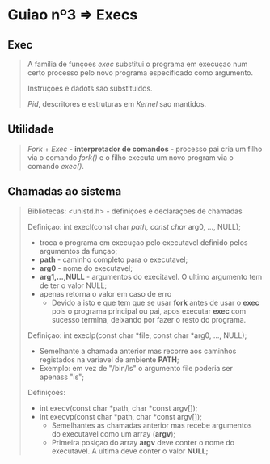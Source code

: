 # Guiao nº3 => Execs

## Exec
> A familia de funçoes *exec* substitui o programa em execuçao num certo processo pelo novo programa especificado como argumento.
>
> Instruçoes e dadots sao substituidos.
>
> *Pid*, descritores e estruturas em *Kernel* sao mantidos.

## Utilidade

> *Fork* + *Exec* - **interpretador de comandos** - processo pai cria um filho via o comando *fork()* e o filho executa um novo program via o comando *exec()*.

## Chamadas ao sistema

> Bibliotecas: <unistd.h> - definiçoes e declaraçoes de chamadas
>
> Definiçao: int execl(const char *path, const char* arg0, ..., NULL);
> - troca o programa em execuçao pelo executavel definido pelos argumentos da funçao;
> - **path** - caminho completo para o executavel;
> - **arg0** - nome do executavel;
> - **arg1,...,NULL** - argumentos do execitavel. O ultimo argumento tem de ter o valor NULL;
> - apenas retorna o valor em caso de erro
>   - Devido a isto e que tem que se usar **fork** antes de usar o **exec** pois o programa principal ou pai, apos executar **exec** com sucesso termina, deixando por fazer o resto do programa.
>
> Definiçao: int execlp(const char *file, const char *arg0, ..., NULL);
> - Semelhante a chamada anterior mas recorre aos caminhos registados na variavel de ambiente **PATH**;
> - Exemplo: em vez de "/bin/ls" o argumento file poderia ser apenass "ls";
>
> Definiçoes: 
> - int execv(const char *path, char *const argv[]);
> - int execvp(const char *path, char *const argv[]);
>   - Semelhantes as chamadas anterior mas recebe argumentos do executavel como um array (**argv**);
>   - Primeira posiçao do array **argv** deve conter o nome do executavel. A ultima deve conter o valor **NULL**;